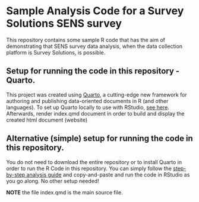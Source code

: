 # Sample Analysis Code for a Survey Solutions SENS survey
This repository contains some sample R code that has the aim of demonstrating that SENS survey data analysis, when the data collection platform is Survey Solutions, is possible. 

## Setup for running the code in this repository - Quarto.
This project was created using [Quarto](https://quarto.org), a cutting-edge new framework for authoring and publishing data-oriented documents in R (and other languages). To set up Quarto locally to use with RStudio, [see here](https://quarto.org/docs/get-started/hello/rstudio.html). Afterwards, render index.qmd document in order to build and display the created html document (website)

## Alternative (simple) setup for running the code in this repository.
You do not need to download the entire repository or to install Quarto in order to run the R Code in this repository. You can simply follow the [step-by-step analysis guide](https://gaguilar2015.github.io/SENS/) and copy-and-paste and run the code in RStudio as you go along. No other setup needed!

**NOTE** the file index.qmd is the main source file.
 
